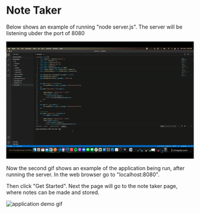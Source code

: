 # Note Taker
 Below shows an example of running "node server.js". The server will be listening ubder the port of 8080

![application demo gif](./gifs/noteTakerPort.gif) 


Now the second gif shows an example of the application being run, after running the server. In the web browser go to "localhost:8080". 

Then click "Get Started". Next the page will go to the note taker page, where notes can be made and stored. 

![application demo gif](./gifs/noteTaker.gif)

